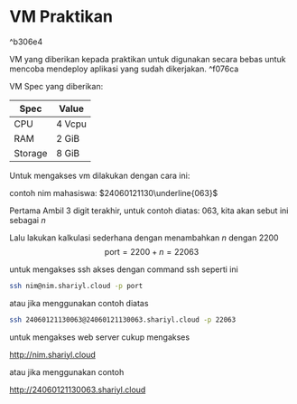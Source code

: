 # VM Praktikan

^b306e4

VM yang diberikan kepada praktikan untuk digunakan secara bebas untuk mencoba mendeploy aplikasi yang sudah dikerjakan. ^f076ca

VM Spec yang diberikan:

| Spec    | Value  |
| ------- | ------ |
| CPU     | 4 Vcpu |
| RAM     | 2 GiB  |
| Storage | 8 GiB  |

Untuk mengakses vm dilakukan dengan cara ini:

contoh nim mahasiswa: $24060121130\underline{063}$

Pertama Ambil 3 digit terakhir, untuk contoh diatas: $063$, kita akan sebut ini sebagai $n$

Lalu lakukan kalkulasi sederhana dengan menambahkan $n$ dengan $2200$
$$\text{port} = 2200 + n = 22063$$

untuk mengakses ssh akses dengan command ssh seperti ini

```sh
ssh nim@nim.shariyl.cloud -p port
```

atau jika menggunakan contoh diatas

```sh
ssh 24060121130063@24060121130063.shariyl.cloud -p 22063
```

untuk mengakses web server cukup mengakses

http://nim.shariyl.cloud

atau jika menggunakan contoh

http://24060121130063.shariyl.cloud